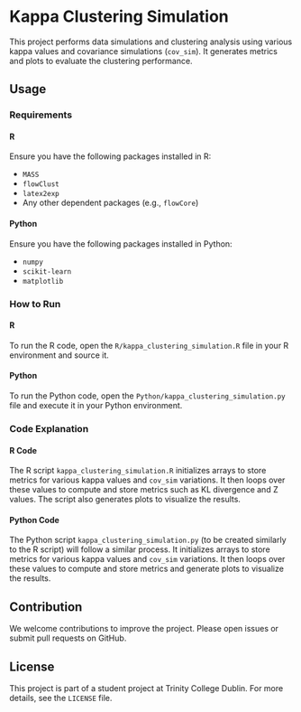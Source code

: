 # Kappa Clustering Simulation

This project performs data simulations and clustering analysis using various kappa values and covariance simulations (`cov_sim`). It generates metrics and plots to evaluate the clustering performance.

## Usage

### Requirements

#### R
Ensure you have the following packages installed in R:
- `MASS`
- `flowClust`
- `latex2exp`
- Any other dependent packages (e.g., `flowCore`)

#### Python
Ensure you have the following packages installed in Python:
- `numpy`
- `scikit-learn`
- `matplotlib`

### How to Run

#### R

To run the R code, open the `R/kappa_clustering_simulation.R` file in your R environment and source it.

#### Python

To run the Python code, open the `Python/kappa_clustering_simulation.py` file and execute it in your Python environment.

### Code Explanation

#### R Code

The R script `kappa_clustering_simulation.R` initializes arrays to store metrics for various kappa values and `cov_sim` variations. It then loops over these values to compute and store metrics such as KL divergence and Z values. The script also generates plots to visualize the results.

#### Python Code

The Python script `kappa_clustering_simulation.py` (to be created similarly to the R script) will follow a similar process. It initializes arrays to store metrics for various kappa values and `cov_sim` variations. It then loops over these values to compute and store metrics and generate plots to visualize the results.

## Contribution

We welcome contributions to improve the project. Please open issues or submit pull requests on GitHub.

## License

This project is part of a student project at Trinity College Dublin. For more details, see the `LICENSE` file.
